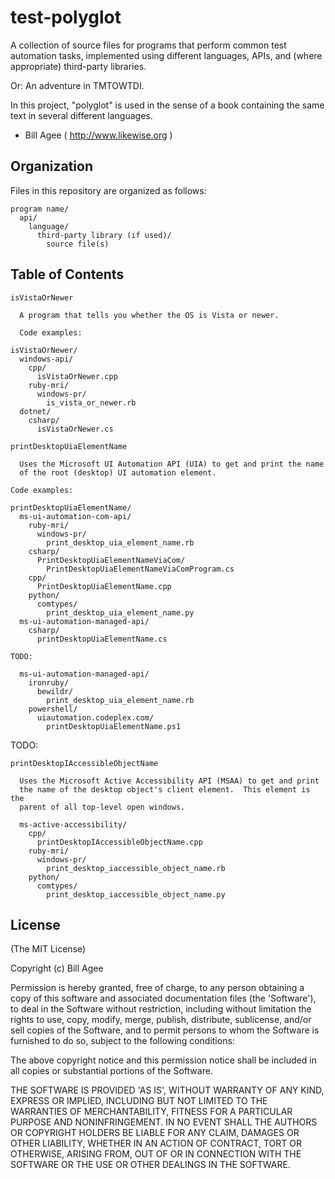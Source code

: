 # test-polyglot 
A collection of source files for programs that perform common
test automation tasks, implemented using different languages,
APIs, and (where appropriate) third-party libraries.

Or: An adventure in TMTOWTDI.

In this project, "polyglot" is used in the sense of a book
containing the same text in several different languages.

- Bill Agee ( http://www.likewise.org )

## Organization
Files in this repository are organized as follows:

````
program name/
  api/
    language/
      third-party library (if used)/
        source file(s)
````

## Table of Contents


````
isVistaOrNewer

  A program that tells you whether the OS is Vista or newer.

  Code examples:

isVistaOrNewer/
  windows-api/
    cpp/
      isVistaOrNewer.cpp
    ruby-mri/
      windows-pr/
        is_vista_or_newer.rb
  dotnet/
    csharp/
      isVistaOrNewer.cs

````

````
printDesktopUiaElementName

  Uses the Microsoft UI Automation API (UIA) to get and print the name
  of the root (desktop) UI automation element.

Code examples:

printDesktopUiaElementName/
  ms-ui-automation-com-api/
    ruby-mri/
      windows-pr/
        print_desktop_uia_element_name.rb
    csharp/
      PrintDesktopUiaElementNameViaCom/
        PrintDesktopUiaElementNameViaComProgram.cs
    cpp/
      PrintDesktopUiaElementName.cpp
    python/
      comtypes/
        print_desktop_uia_element_name.py
  ms-ui-automation-managed-api/
    csharp/
      printDesktopUiaElementName.cs

TODO:

  ms-ui-automation-managed-api/
    ironruby/
      bewildr/
        print_desktop_uia_element_name.rb
    powershell/
      uiautomation.codeplex.com/
        printDesktopUiaElementName.ps1
````

TODO:

````
printDesktopIAccessibleObjectName

  Uses the Microsoft Active Accessibility API (MSAA) to get and print
  the name of the desktop object's client element.  This element is the
  parent of all top-level open windows.

  ms-active-accessibility/
    cpp/
      printDesktopIAccessibleObjectName.cpp
    ruby-mri/
      windows-pr/
        print_desktop_iaccessible_object_name.rb
    python/
      comtypes/
        print_desktop_iaccessible_object_name.py
````

## License
(The MIT License)

Copyright (c) Bill Agee

Permission is hereby granted, free of charge, to any person obtaining a copy of this software and associated documentation files (the 'Software'), to deal in the Software without restriction, including without limitation the rights to use, copy, modify, merge, publish, distribute, sublicense, and/or sell copies of the Software, and to permit persons to whom the Software is furnished to do so, subject to the following conditions:

The above copyright notice and this permission notice shall be included in all copies or substantial portions of the Software.

THE SOFTWARE IS PROVIDED 'AS IS', WITHOUT WARRANTY OF ANY KIND, EXPRESS OR IMPLIED, INCLUDING BUT NOT LIMITED TO THE WARRANTIES OF MERCHANTABILITY, FITNESS FOR A PARTICULAR PURPOSE AND NONINFRINGEMENT. IN NO EVENT SHALL THE AUTHORS OR COPYRIGHT HOLDERS BE LIABLE FOR ANY CLAIM, DAMAGES OR OTHER LIABILITY, WHETHER IN AN ACTION OF CONTRACT, TORT OR OTHERWISE, ARISING FROM, OUT OF OR IN CONNECTION WITH THE SOFTWARE OR THE USE OR OTHER DEALINGS IN THE SOFTWARE.


